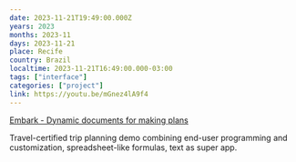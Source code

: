 ```yaml
---
date: 2023-11-21T19:49:00.000Z
years: 2023
months: 2023-11
days: 2023-11-21
place: Recife
country: Brazil
localtime: 2023-11-21T16:49:00.000-03:00
tags: ["interface"]
categories: ["project"]
link: https://youtu.be/mGnez4lA9f4
---
```

[Embark - Dynamic documents for making plans](https://youtu.be/mGnez4lA9f4)

Travel-certified trip planning demo combining end-user programming and customization, spreadsheet-like formulas, text as super app.
